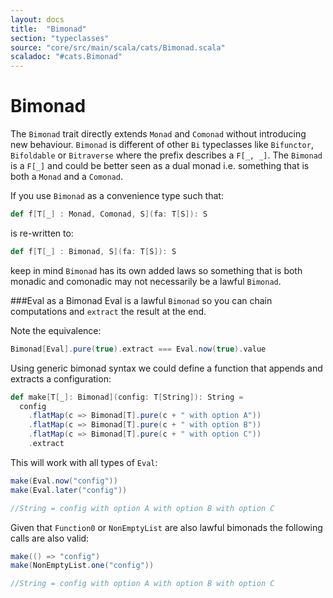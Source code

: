 ```yaml
---
layout: docs
title:  "Bimonad"
section: "typeclasses"
source: "core/src/main/scala/cats/Bimonad.scala"
scaladoc: "#cats.Bimonad"
---
```

# Bimonad

The `Bimonad` trait directly extends `Monad` and `Comonad` without introducing new behaviour. `Bimonad` is 
different of other `Bi` typeclasses like `Bifunctor`, `Bifoldable` or `Bitraverse` where the prefix describes a
`F[_, _]`. The `Bimonad` is a `F[_]` and could be better seen as a dual monad i.e. something that is both a `Monad` and 
a `Comonad`.

If you use `Bimonad` as a convenience type such that:
```scala mdoc:silent
def f[T[_] : Monad, Comonad, S](fa: T[S]): S
```
is re-written to:
```scala  mdoc:silent
def f[T[_] : Bimonad, S](fa: T[S]): S
```
keep in mind `Bimonad` has its own added laws so something that is both monadic and comonadic may 
not necessarily be a lawful `Bimonad`.

###Eval as a Bimonad
Eval is a lawful `Bimonad` so you can chain computations and `extract` the result at the end.

Note the equivalence:
```scala mdoc
Bimonad[Eval].pure(true).extract === Eval.now(true).value
```

Using generic bimonad syntax we could define a function that appends and extracts a configuration:
```scala mdoc
def make[T[_]: Bimonad](config: T[String]): String = 
  config
    .flatMap(c => Bimonad[T].pure(c + " with option A"))
    .flatMap(c => Bimonad[T].pure(c + " with option B"))
    .flatMap(c => Bimonad[T].pure(c + " with option C"))
    .extract
```

This will work with all types of `Eval`:
```scala mdoc
make(Eval.now("config"))
make(Eval.later("config"))

//String = config with option A with option B with option C
```

Given that `Function0` or `NonEmptyList` are also lawful bimonads the following calls are also valid:
```scala mdoc
make(() => "config")
make(NonEmptyList.one("config"))

//String = config with option A with option B with option C
```
